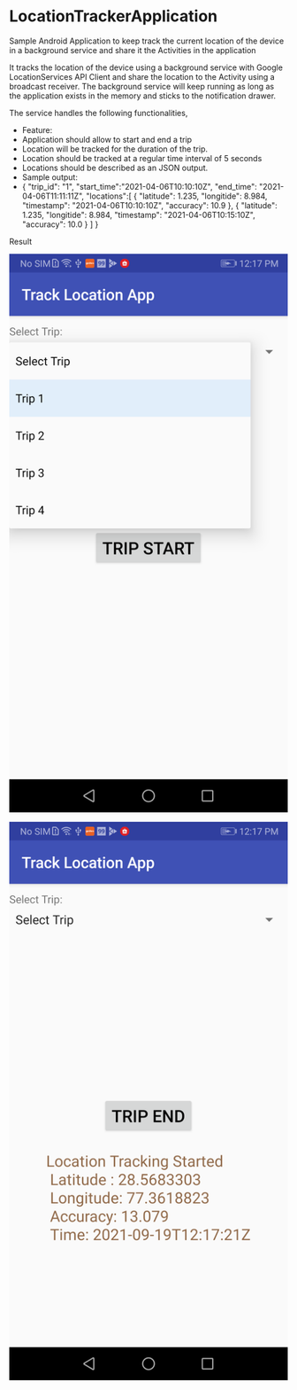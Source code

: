 # LocationTrackerApplication
Sample Android Application to keep track the current location of the device in a background service and share it the Activities in the application

It tracks the location of the device using a background service with Google LocationServices API Client and share the location to the Activity using a broadcast receiver. The background service will keep running as long as the application exists in the memory and sticks to the notification drawer. 

The service handles the following functionalities, 

<ul>
<li>Feature:</li>
<li>Application should allow to start and end a trip</li>
<li>Location will be tracked for the duration of the trip.</li>
<li>Location should be tracked at a regular time interval of 5 seconds</li>
<li>Locations should be described as an JSON output.</li>

<li>Sample output:</li>
<li>{
"trip_id": "1",
"start_time":"2021-04-06T10:10:10Z",
"end_time": "2021-04-06T11:11:11Z",
"locations":[
{
"latitude": 1.235,
"longitide": 8.984,
"timestamp": "2021-04-06T10:10:10Z",
"accuracy": 10.9
},
{
"latitude": 1.235,
"longitide": 8.984,
"timestamp": "2021-04-06T10:15:10Z",
"accuracy": 10.0
}
]
}
</li>
</ul>

Result

![track_location_device_devdeeds](https://raw.githubusercontent.com/gautamlook/LocationTracker/main/device-2021-09-19-121719.png)

![track_location_device_devdeeds](https://raw.githubusercontent.com/gautamlook/LocationTracker/main/device-2021-09-19-121742.png)
